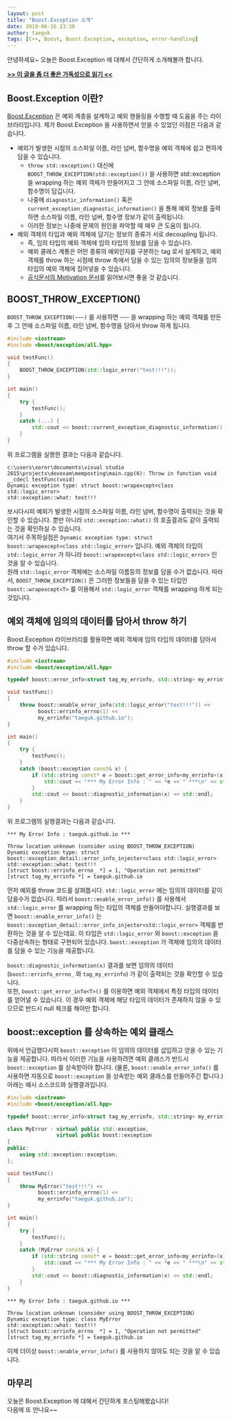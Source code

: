 ```yaml
---
layout: post
title: "Boost.Exception 소개"
date: 2019-06-16 23:30
author: taeguk
tags: [C++, Boost, Boost.Exception, exception, error-handling]
---
```


안녕하세요~ 오늘은 Boost.Exception 에 대해서 간단하게 소개해볼까 합니다.

**[>> 이 글을 좀 더 좋은 가독성으로 읽기 <<](https://taeguk2.blogspot.com/2019/06/boostexception.html)**

## Boost.Exception 이란?
[Boost.Exception](https://www.boost.org/doc/libs/1_70_0/libs/exception/doc/boost-exception.html) 은 예외 계층을 설계하고 예외 핸들링을 수행할 때 도움을 주는 라이브러리입니다.
제가 Boost.Exception 을 사용하면서 얻을 수 있었던 이점은 다음과 같습니다.
* 예외가 발생한 시점의 소스파일 이름, 라인 넘버, 함수명을 예외 객체에 쉽고 편하게 담을 수 있습니다.
	* `throw std::exception()` 대신에 `BOOST_THROW_EXCEPTION(std::exception())` 을 사용하면 std::exception 을 wrapping 하는 예외 객체가 만들어지고 그 안에 소스파일 이름, 라인 넘버, 함수명이 담깁니다.
	* 나중에 `diagnostic_information()` 혹은 `current_exception_diagnostic_information()` 을 통해 예외 정보를 출력하면 소스파일 이름, 라인 넘버, 함수명 정보가 같이 출력됩니다.
	* 이러한 정보는 나중에 문제의 원인을 파악할 때 매우 큰 도움이 됩니다.
* 예외 객체의 타입과 예외 객체에 담기는 정보의 종류가 서로 decoupling 됩니다.
	* 즉, 임의 타입의 예외 객체에 임의 타입의 정보를 담을 수 있습니다.
	* 예외 클래스 계통은 어떤 종류의 예외인지를 구분하는 tag 로서 설계하고, 예외 객체를 throw 하는 시점에 throw 측에서 담을 수 있는 임의의 정보들을 임의 타입의 예외 객체에 집어넣을 수 있습니다.
	* [공식문서의 Motivation 문서](https://www.boost.org/doc/libs/1_70_0/libs/exception/doc/motivation.html)를 읽어보시면 좋을 것 같습니다.

## BOOST_THROW_EXCEPTION()
`BOOST_THROW_EXCEPTION(~~~)` 를 사용하면 `~~~` 을 wrapping 하는 예외 객체를 만든후 그 안에 소스파일 이름, 라인 넘버, 함수명을 담아서 throw 하게 됩니다.
```cpp
#include <iostream>
#include <boost/exception/all.hpp>

void testFunc()
{
    BOOST_THROW_EXCEPTION(std::logic_error("test!!!"));
}

int main()
{
    try {
        testFunc();
    }
    catch (...) {
        std::cout << boost::current_exception_diagnostic_information() << std::endl;
    }
}
```
위 프로그램을 실행한 결과는 다음과 같습니다.
```
c:\users\xornr\documents\visual studio 2015\projects\devexam\memposting\main.cpp(6): Throw in function void __cdecl testFunc(void)
Dynamic exception type: struct boost::wrapexcept<class std::logic_error>
std::exception::what: test!!!
```
보시다시피 예외가 발생한 시점의 소스파일 이름, 라인 넘버, 함수명이 출력되는 것을 확인할 수 있습니다. 뿐만 아니라 `std::exception::what()` 의 호출결과도 같이 출력되는 것을 확인하실 수 있습니다. <br/>
여기서 주목하실점은 `Dynamic exception type: struct boost::wrapexcept<class std::logic_error>` 입니다. 예외 객체의 타입이 `std::logic_error` 가 아니라 `boost::wrapexcept<class std::logic_error>` 인 것을 알 수 있습니다. <br/>
원래 `std::logic_error` 객체에는 소스파일 이름등의 정보를 담을 수가 없습니다. 따라서, `BOOST_THROW_EXCEPTION()` 은 그러한 정보들을 담을 수 있는 타입인 `boost::wrapexcept<T>` 를 이용해서 `std::logic_error` 객체를 wrapping 하게 되는 것입니다.

## 예외 객체에 임의의 데이터를 담아서 throw 하기
Boost.Exception 라이브러리를 활용하면 예외 객체에 임의 타입의 데이터를 담아서 throw 할 수가 있습니다.

```cpp
#include <iostream>
#include <boost/exception/all.hpp>

typedef boost::error_info<struct tag_my_errinfo, std::string> my_errinfo;

void testFunc()
{
    throw boost::enable_error_info(std::logic_error("test!!!")) <<
          boost::errinfo_errno(1) <<
          my_errinfo("taeguk.github.io");
}

int main()
{
    try {
        testFunc();
    }
    catch (boost::exception const& x) {
        if (std::string const* e = boost::get_error_info<my_errinfo>(x)) {
            std::cout << "*** My Error Info : " << *e << " ***\n" << std::endl;
        }
        std::cout << boost::diagnostic_information(x) << std::endl;
    }
}
```
위 프로그램의 실행결과는 다음과 같습니다.
```
*** My Error Info : taeguk.github.io ***

Throw location unknown (consider using BOOST_THROW_EXCEPTION)
Dynamic exception type: struct boost::exception_detail::error_info_injector<class std::logic_error>
std::exception::what: test!!!
[struct boost::errinfo_errno_ *] = 1, "Operation not permitted"
[struct tag_my_errinfo *] = taeguk.github.io
```
먼저 예외를 throw 코드를 살펴봅시다. `std::logic_error` 에는 임의의 데이터를 같이 담을수가 없습니다. 따라서 `boost::enable_error_info()` 를 사용해서 `std::logic_error` 를 wrapping 하는 타입의 객체를 만들어야합니다. 실행결과를 보면 `boost::enable_error_info()` 는 `boost::exception_detail::error_info_injector<std::logic_error>` 객체를 반환하는 것을 알 수 있는데요. 이 타입은 `std::logic_error` 와 `boost::exception` 을 다중상속하는 형태로 구현되어 있습니다. `boost::exception` 가 객체에 임의의 데이터를 담을 수 있는 기능을 제공합니다.

`boost::diagnostic_information(x)` 결과를 보면 임의의 데이터 (`boost::errinfo_errno_` 와 `tag_my_errinfo`) 가 같이 출력되는 것을 확인할 수 있습니다. <br/>
또한, `boost::get_error_info<T>()` 를 이용하면 예외 객체에서 특정 타입의 데이터를 얻어낼 수 있습니다. 이 경우 예외 객체에 해당 타입의 데이터가 존재하지 않을 수 있으므로 반드시 null 체크를 해야만 합니다.

## boost::exception 를 상속하는 예외 클래스
위에서 언급했다시피 `boost::exception` 이 임의의 데이터를 삽입하고 얻을 수 있는 기능을 제공합니다. 따라서 이러한 기능을 사용하려면 예외 클래스가 반드시 `boost::exception` 를 상속받아야 합니다. (물론, `boost::enable_error_info()` 를 사용하면 자동으로 `boost::exception` 을 상속받는 예외 클래스를 만들어주긴 합니다.) <br/>
아래는 예시 소스코드와 실행결과입니다.
```cpp
#include <iostream>
#include <boost/exception/all.hpp>

typedef boost::error_info<struct tag_my_errinfo, std::string> my_errinfo;

class MyError : virtual public std::exception,
                virtual public boost::exception
{
public:
    using std::exception::exception;
};

void testFunc()
{
    throw MyError("test!!!") <<
          boost::errinfo_errno(1) <<
          my_errinfo("taeguk.github.io");
}

int main()
{
    try {
        testFunc();
    }
    catch (MyError const& x) {
        if (std::string const* e = boost::get_error_info<my_errinfo>(x)) {
            std::cout << "*** My Error Info : " << *e << " ***\n" << std::endl;
        }
        std::cout << boost::diagnostic_information(x) << std::endl;
    }
}
```
```
*** My Error Info : taeguk.github.io ***

Throw location unknown (consider using BOOST_THROW_EXCEPTION)
Dynamic exception type: class MyError
std::exception::what: test!!!
[struct boost::errinfo_errno_ *] = 1, "Operation not permitted"
[struct tag_my_errinfo *] = taeguk.github.io
```
이제 더이상 `boost::enable_error_info()` 를 사용하지 않아도 되는 것을 알 수 있습니다.

## 마무리
오늘은 Boost.Exception 에 대해서 간단하게 포스팅해봤습니다! <br/>
다음에 또 만나요~~
